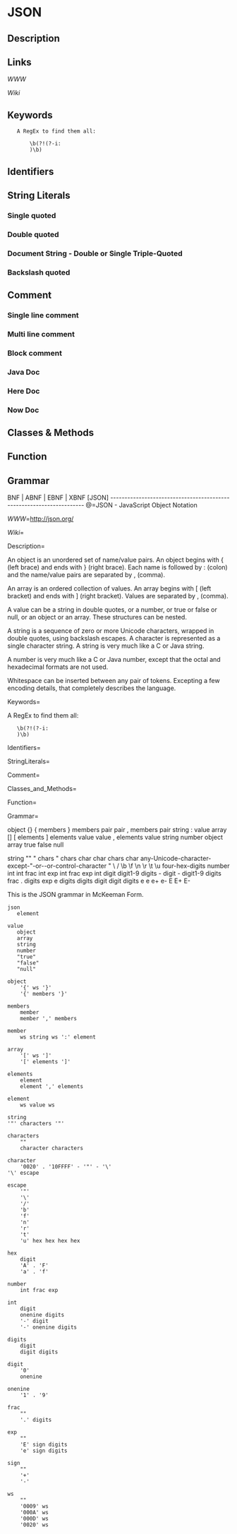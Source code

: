 
# JSON

## Description


## Links

_WWW_

_Wiki_


## Keywords
~~~
   A RegEx to find them all:

       \b(?!(?-i:
       )\b)
~~~


## Identifiers


## String Literals

### Single quoted

### Double quoted

### Document String - Double or Single Triple-Quoted

### Backslash quoted


## Comment

### Single line comment

### Multi line comment

### Block comment

### Java Doc

### Here Doc

### Now Doc


## Classes & Methods


## Function


## Grammar

BNF | ABNF | EBNF | XBNF
[JSON] ---------------------------------------------------------------------
@=JSON - JavaScript Object Notation

_WWW_=http://json.org/

_Wiki_=

Description=

   An object is an unordered set of name/value pairs. An object begins with
   { (left brace) and ends with } (right brace). Each name is followed by :
   (colon) and the name/value pairs are separated by , (comma).

   An array is an ordered collection of values. An array begins with [ (left
   bracket) and ends with ] (right bracket). Values are separated by , (comma).

   A value can be a string in double quotes, or a number, or true or false or
   null, or an object or an array. These structures can be nested.

   A string is a sequence of zero or more Unicode characters, wrapped in double
   quotes, using backslash escapes. A character is represented as a single
   character string. A string is very much like a C or Java string.

   A number is very much like a C or Java number, except that the octal and
   hexadecimal formats are not used.

   Whitespace can be inserted between any pair of tokens. Excepting a few
   encoding details, that completely describes the language.

Keywords=

   A RegEx to find them all:

       \b(?!(?-i:
       )\b)

Identifiers=

StringLiterals=

Comment=

Classes_and_Methods=

Function=

Grammar=

   object
       {}
       { members }
   members
       pair
       pair , members
   pair
       string : value
   array
       []
       [ elements ]
   elements
       value
       value , elements
   value
       string
       number
       object
       array
       true
       false
       null

   string
       ""
       " chars "
   chars
       char
       char chars
   char
       any-Unicode-character-except-"-or-\-or-control-character
       \"
       \\
       \/
       \b
       \f
       \n
       \r
       \t
       \u four-hex-digits
   number
       int
       int frac
       int exp
       int frac exp
   int
       digit
       digit1-9 digits
       - digit
       - digit1-9 digits
   frac
       . digits
   exp
       e digits
   digits
       digit
       digit digits
   e
       e
       e+
       e-
       E
       E+
       E-


This is the JSON grammar in McKeeman Form.

    json
       element

    value
       object
       array
       string
       number
       "true"
       "false"
       "null"

    object
        '{' ws '}'
        '{' members '}'

    members
        member
        member ',' members

    member
        ws string ws ':' element

    array
        '[' ws ']'
        '[' elements ']'

    elements
        element
        element ',' elements

    element
        ws value ws

    string
    '"' characters '"'

    characters
        ""
        character characters

    character
        '0020' . '10FFFF' - '"' - '\'
    '\' escape

    escape
        '"'
        '\'
        '/'
        'b'
        'f'
        'n'
        'r'
        't'
        'u' hex hex hex hex

    hex
        digit
        'A' . 'F'
        'a' . 'f'

    number
        int frac exp

    int
        digit
        onenine digits
        '-' digit
        '-' onenine digits

    digits
        digit
        digit digits

    digit
        '0'
        onenine

    onenine
        '1' . '9'

    frac
        ""
        '.' digits

    exp
        ""
        'E' sign digits
        'e' sign digits

    sign
        ""
        '+'
        '-'

    ws
        ""
        '0009' ws
        '000A' ws
        '000D' ws
        '0020' ws
